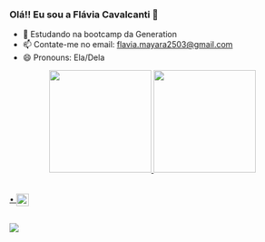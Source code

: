 ### Olá!! Eu sou a Flávia Cavalcanti 👋

- 🔭 Estudando na bootcamp da Generation
- 📫 Contate-me no email: flavia.mayara2503@gmail.com
- 😄 Pronouns: Ela/Dela

<div align="center">
  <a href="https://github.com/FlaviaCavalcanti">
  <img height="180em" src="https://github-readme-stats.vercel.app/api?username=FlaviaCavalcanti&show_icons=true&theme=dracula&include_all_commits=true&count_private=true"/>
  <img height="180em" src="https://github-readme-stats.vercel.app/api/top-langs/?username=FlaviaCavalcanti&layout=compact&langs_count=7&theme=dracula"/>
</div>

<div style="display: inline_block"><br>
<br>• <img align="center" alt="Fla-java" height="22" width="22"<img src="https://cdn.jsdelivr.net/gh/devicons/devicon/icons/java/java-original.svg" />

##
<div>
<a href="https://www.linkedin.com/in/fl%C3%A1via-cavalcanti-7993aa234" target="_blank"><img src="https://img.shields.io/badge/-LinkedIn-%230077B5?style=for-the-badge&logo=linkedin&logoColor=white" target="_blank"></a> 
</div>
